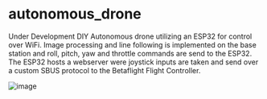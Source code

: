 # autonomous_drone
Under Development
DIY Autonomous drone utilizing an ESP32 for control over WiFi. Image processing and line following is implemented on the base station and roll, pitch, yaw and throttle commands are send to the ESP32. The ESP32 hosts a webserver were joystick inputs are taken and send over a custom SBUS protocol to the Betaflight Flight Controller.


![image](https://github.com/user-attachments/assets/e914a3eb-0349-4598-ab19-4df75cfd8d8d)
